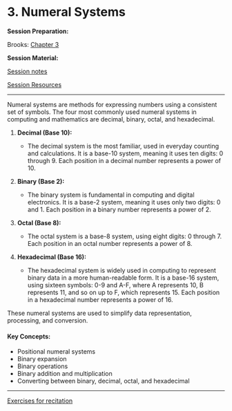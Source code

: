 # 3. Numeral Systems

**Session Preparation:**

Brooks: [Chapter 3](/Mathematics_for_Software_Engineering.pdf)


**Session Material:**

[Session notes]()

[Session Resources](https://viaucdk-my.sharepoint.com/:f:/g/personal/rib_viauc_dk/EqAdL2IjxBJIuhBYvL12T8QBaS3fV4FBRbkdF18Koob8sQ?e=EYK2t4)

--------------------------

Numeral systems are methods for expressing numbers using a consistent set of symbols. The four most commonly used numeral systems in computing and mathematics are decimal, binary, octal, and hexadecimal.

1. **Decimal (Base 10):**
   - The decimal system is the most familiar, used in everyday counting and calculations. It is a base-10 system, meaning it uses ten digits: 0 through 9. Each position in a decimal number represents a power of 10.

2. **Binary (Base 2):**
   - The binary system is fundamental in computing and digital electronics. It is a base-2 system, meaning it uses only two digits: 0 and 1. Each position in a binary number represents a power of 2.

3. **Octal (Base 8):**
   - The octal system is a base-8 system, using eight digits: 0 through 7. Each position in an octal number represents a power of 8.

4. **Hexadecimal (Base 16):**
   - The hexadecimal system is widely used in computing to represent binary data in a more human-readable form. It is a base-16 system, using sixteen symbols: 0-9 and A-F, where A represents 10, B represents 11, and so on up to F, which represents 15. Each position in a hexadecimal number represents a power of 16.

These numeral systems are used to simplify data representation, processing, and conversion.

#### Key Concepts:
- Positional numeral systems
- Binary expansion
- Binary operations
- Binary addition and multiplication
- Converting between binary, decimal, octal, and hexadecimal


--------------------------

[Exercises for recitation]()